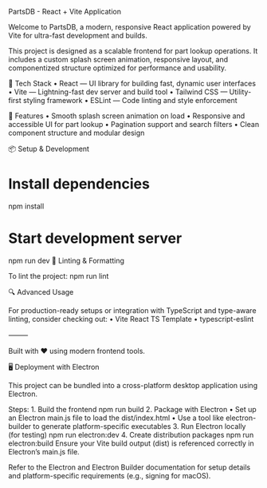 PartsDB - React + Vite Application

Welcome to PartsDB, a modern, responsive React application powered by Vite for ultra-fast development and builds.

This project is designed as a scalable frontend for part lookup operations. It includes a custom splash screen animation, responsive layout, and componentized structure optimized for performance and usability.

🔧 Tech Stack
	•	React — UI library for building fast, dynamic user interfaces
	•	Vite — Lightning-fast dev server and build tool
	•	Tailwind CSS — Utility-first styling framework
	•	ESLint — Code linting and style enforcement

🚀 Features
	•	Smooth splash screen animation on load
	•	Responsive and accessible UI for part lookup
	•	Pagination support and search filters
	•	Clean component structure and modular design

📦 Setup & Development
# Install dependencies
npm install

# Start development server
npm run dev
🧹 Linting & Formatting

To lint the project:
npm run lint

🔍 Advanced Usage

For production-ready setups or integration with TypeScript and type-aware linting, consider checking out:
	•	Vite React TS Template
	•	typescript-eslint

⸻

Built with ❤️ using modern frontend tools.


🖥️ Deployment with Electron

This project can be bundled into a cross-platform desktop application using Electron.

Steps:
	1.	Build the frontend
        npm run build
	2.	Package with Electron
	    •	Set up an Electron main.js file to load the dist/index.html
	    •	Use a tool like electron-builder to generate platform-specific executables
	3.	Run Electron locally (for testing)
        npm run electron:dev
    4.	Create distribution packages
        npm run electron:build
Ensure your Vite build output (dist) is referenced correctly in Electron’s main.js file.

Refer to the Electron and Electron Builder documentation for setup details and platform-specific requirements (e.g., signing for macOS).

